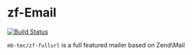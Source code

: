 # zf-Email

[![Build Status](https://travis-ci.org/mb-tec/ZF-Email.svg?branch=master)](https://travis-ci.org/mb-tec/ZF-Email)

`mb-tec/zf-fullurl` is a full featured mailer based on Zend\Mail